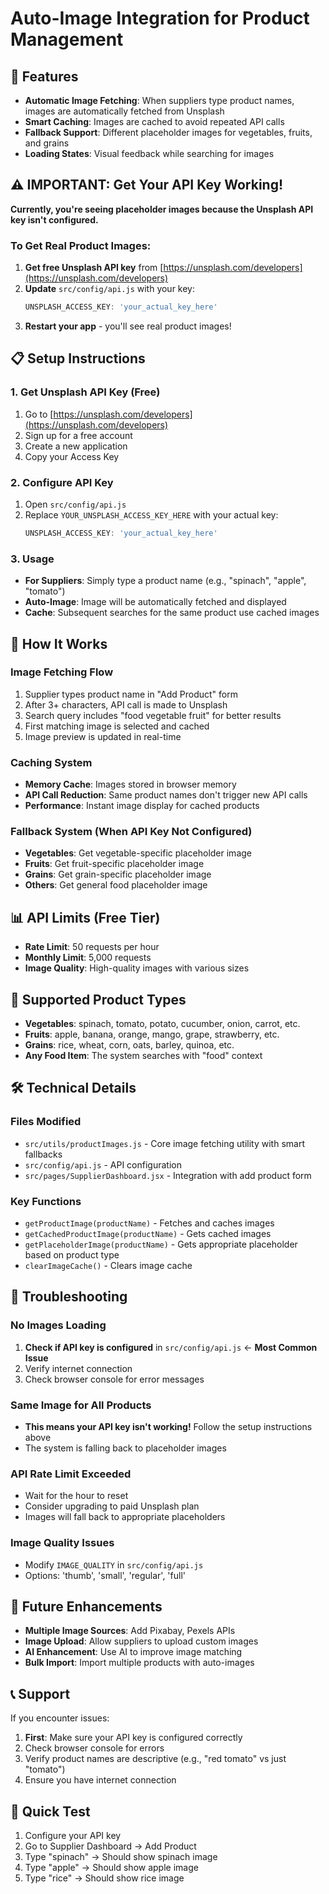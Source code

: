 # Auto-Image Integration for Product Management

## 🚀 Features
- **Automatic Image Fetching**: When suppliers type product names, images are automatically fetched from Unsplash
- **Smart Caching**: Images are cached to avoid repeated API calls
- **Fallback Support**: Different placeholder images for vegetables, fruits, and grains
- **Loading States**: Visual feedback while searching for images

## ⚠️ IMPORTANT: Get Your API Key Working!

**Currently, you're seeing placeholder images because the Unsplash API key isn't configured.**

### To Get Real Product Images:
1. **Get free Unsplash API key** from [https://unsplash.com/developers](https://unsplash.com/developers)
2. **Update** `src/config/api.js` with your key:
   ```javascript
   UNSPLASH_ACCESS_KEY: 'your_actual_key_here'
   ```
3. **Restart your app** - you'll see real product images!

## 📋 Setup Instructions

### 1. Get Unsplash API Key (Free)
1. Go to [https://unsplash.com/developers](https://unsplash.com/developers)
2. Sign up for a free account
3. Create a new application
4. Copy your Access Key

### 2. Configure API Key
1. Open `src/config/api.js`
2. Replace `YOUR_UNSPLASH_ACCESS_KEY_HERE` with your actual key:
   ```javascript
   UNSPLASH_ACCESS_KEY: 'your_actual_key_here'
   ```

### 3. Usage
- **For Suppliers**: Simply type a product name (e.g., "spinach", "apple", "tomato")
- **Auto-Image**: Image will be automatically fetched and displayed
- **Cache**: Subsequent searches for the same product use cached images

## 🔧 How It Works

### Image Fetching Flow
1. Supplier types product name in "Add Product" form
2. After 3+ characters, API call is made to Unsplash
3. Search query includes "food vegetable fruit" for better results
4. First matching image is selected and cached
5. Image preview is updated in real-time

### Caching System
- **Memory Cache**: Images stored in browser memory
- **API Call Reduction**: Same product names don't trigger new API calls
- **Performance**: Instant image display for cached products

### Fallback System (When API Key Not Configured)
- **Vegetables**: Get vegetable-specific placeholder image
- **Fruits**: Get fruit-specific placeholder image  
- **Grains**: Get grain-specific placeholder image
- **Others**: Get general food placeholder image

## 📊 API Limits (Free Tier)
- **Rate Limit**: 50 requests per hour
- **Monthly Limit**: 5,000 requests
- **Image Quality**: High-quality images with various sizes

## 🎯 Supported Product Types
- **Vegetables**: spinach, tomato, potato, cucumber, onion, carrot, etc.
- **Fruits**: apple, banana, orange, mango, grape, strawberry, etc.
- **Grains**: rice, wheat, corn, oats, barley, quinoa, etc.
- **Any Food Item**: The system searches with "food" context

## 🛠️ Technical Details

### Files Modified
- `src/utils/productImages.js` - Core image fetching utility with smart fallbacks
- `src/config/api.js` - API configuration
- `src/pages/SupplierDashboard.jsx` - Integration with add product form

### Key Functions
- `getProductImage(productName)` - Fetches and caches images
- `getCachedProductImage(productName)` - Gets cached images
- `getPlaceholderImage(productName)` - Gets appropriate placeholder based on product type
- `clearImageCache()` - Clears image cache

## 🚨 Troubleshooting

### No Images Loading
1. **Check if API key is configured** in `src/config/api.js` ← **Most Common Issue**
2. Verify internet connection
3. Check browser console for error messages

### Same Image for All Products
- **This means your API key isn't working!** Follow the setup instructions above
- The system is falling back to placeholder images

### API Rate Limit Exceeded
- Wait for the hour to reset
- Consider upgrading to paid Unsplash plan
- Images will fall back to appropriate placeholders

### Image Quality Issues
- Modify `IMAGE_QUALITY` in `src/config/api.js`
- Options: 'thumb', 'small', 'regular', 'full'

## 🔄 Future Enhancements
- **Multiple Image Sources**: Add Pixabay, Pexels APIs
- **Image Upload**: Allow suppliers to upload custom images
- **AI Enhancement**: Use AI to improve image matching
- **Bulk Import**: Import multiple products with auto-images

## 📞 Support
If you encounter issues:
1. **First**: Make sure your API key is configured correctly
2. Check browser console for errors
3. Verify product names are descriptive (e.g., "red tomato" vs just "tomato")
4. Ensure you have internet connection

## 🎯 Quick Test
1. Configure your API key
2. Go to Supplier Dashboard → Add Product
3. Type "spinach" → Should show spinach image
4. Type "apple" → Should show apple image
5. Type "rice" → Should show rice image
